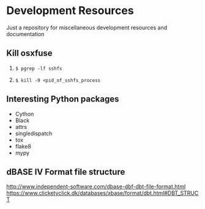 # Development Resources
Just a repository for miscellaneous development resources and documentation

## Kill osxfuse

1. `$ pgrep -lf sshfs`

1. `$ kill -9 <pid_of_sshfs_process`

## Interesting Python packages

- Cython
- Black
- attrs
- singledispatch
- tox
- flake8
- mypy

## dBASE IV Format file structure
http://www.independent-software.com/dbase-dbf-dbt-file-format.html
https://www.clicketyclick.dk/databases/xbase/format/dbt.html#DBT_STRUCT

